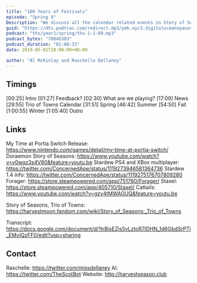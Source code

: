 ```yaml
---
title: "100 Years of Festivals"
episode: "Spring 9"
Description: "We discuss all the calendar related events in Story of Seasons: Trio of Towns"
guid: "https://dts.podtrac.com/redirect.mp3/ymk.nyc3.digitaloceanspaces.com/ths-1-1-9.mp3"
podcast: "ths/year1/spring/ths-1-1-09.mp3"
podcast_bytes: "70046383"
podcast_duration: "01:08:33"
date: 2019-05-01T20:00:00+00:00

author: "Al McKinlay and Raschelle Dellaney"
---
```


## Timings

[00:25] Intro
[01:27] Feedback?
[02:30] What are we playing?
[17:09] News
[29:55] Trio of Towns Calendar
[31:51] Spring
[46:42] Summer
[54:50] Fall
[1:00:55] Winter
[1:05:40] Outro

## Links

My Time at Portia Switch Release: https://www.nintendo.com/games/detail/my-time-at-portia-switch/
Doraemon Story of Seasons: https://www.youtube.com/watch?v=v0wqz3s4V80&feature=youtu.be
Stardew PS4 and XBox multiplayer: https://twitter.com/ConcernedApe/status/1119273946581364736
Stardew 1.4 info: https://twitter.com/ConcernedApe/status/1119275176707809280
Forager: https://store.steampowered.com/app/751780/Forager/
Staxel: https://store.steampowered.com/app/405710/Staxel/
Cattails: https://www.youtube.com/watch?v=gzy4tMWAGUQ&feature=youtu.be

Story of Seasons, Trio of Towns: https://harvestmoon.fandom.com/wiki/Story_of_Seasons:_Trio_of_Towns

Transcript: https://docs.google.com/document/d/1trBisEZis5vLztoR7IDHN_1d6GbdSrPTj_EMvIQzFF0/edit?usp=sharing

## Contact

Raschelle: https://twitter.com/missdellaney
Al: https://twitter.com/TheScotBot
Website: http://harvestseason.club
